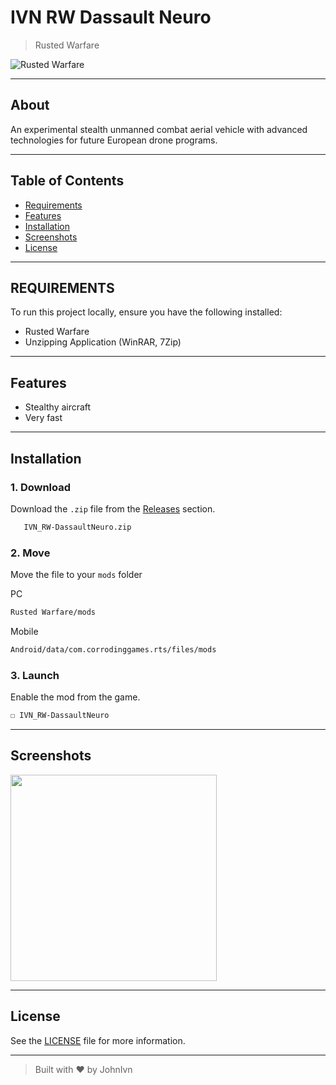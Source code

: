 # IVN RW Dassault Neuro

> Rusted Warfare

![Rusted Warfare](https://img.shields.io/badge/Rusted%20Warfare-RTS-blue?logo=gamepad&logoColor=white)

---

## About

An experimental stealth unmanned combat aerial vehicle with advanced technologies for future European drone programs.

---

## Table of Contents

- [Requirements](#requirements)
- [Features](#features)
- [Installation](#installation)
- [Screenshots](#screenshots)
- [License](#license)

---

## REQUIREMENTS

To run this project locally, ensure you have the following installed:

- Rusted Warfare
- Unzipping Application (WinRAR, 7Zip)

---

## Features

- Stealthy aircraft
- Very fast
   
---

## Installation

### 1. Download

Download the `.zip` file from the [Releases](https://github.com/JohnIvn/IVN_RW-ConvairKingfish/releases) section.

```bash
   IVN_RW-DassaultNeuro.zip
```

### 2.  Move

Move the file to your `mods` folder

PC

```bash
Rusted Warfare/mods
```

Mobile

```bash
Android/data/com.corrodinggames.rts/files/mods
```

### 3. Launch

Enable the mod from the game.

```bash
☐ IVN_RW-DassaultNeuro
```

---

## Screenshots

<img src="https://github.com/user-attachments/assets/94975b71-db00-4f4c-a7e8-e23045ce25a1" height="330"/>

---

## License

See the [LICENSE](LICENSE) file for more information.

---

> Built with ❤️ by JohnIvn
